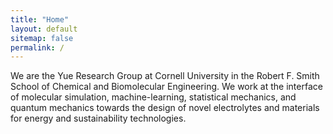 ```yaml
---
title: "Home"
layout: default
sitemap: false
permalink: /
---
```


<style>
.jumbotron{
    padding:3%;
    padding-bottom:10px;
    padding-top:10px;
    margin-top:10px;
    margin-bottom:30px;
}

</style>

<div id="homeid" class="container-fluid col-sm-12 col-xs-12">

<div id="particles-js"></div>

We are the Yue Research Group at Cornell University in the Robert F. Smith School of Chemical and Biomolecular Engineering. We work at the interface of molecular simulation, machine-learning, statistical mechanics, and quantum mechanics towards the design of novel electrolytes and materials for energy and sustainability technologies.

</div>
